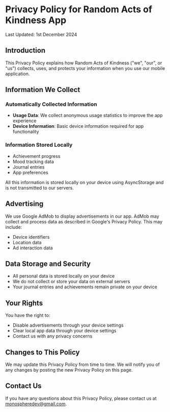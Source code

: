 # Privacy Policy for Random Acts of Kindness App

Last Updated: 1st December 2024

## Introduction
This Privacy Policy explains how Random Acts of Kindness ("we", "our", or "us") collects, uses, and protects your information when you use our mobile application.

## Information We Collect

### Automatically Collected Information
- **Usage Data**: We collect anonymous usage statistics to improve the app experience
- **Device Information**: Basic device information required for app functionality

### Information Stored Locally
- Achievement progress
- Mood tracking data
- Journal entries
- App preferences

All this information is stored locally on your device using AsyncStorage and is not transmitted to our servers.

## Advertising
We use Google AdMob to display advertisements in our app. AdMob may collect and process data as described in Google's Privacy Policy. This may include:
- Device identifiers
- Location data
- Ad interaction data

## Data Storage and Security
- All personal data is stored locally on your device
- We do not collect or store your data on external servers
- Your journal entries and achievements remain private on your device

## Your Rights
You have the right to:
- Disable advertisements through your device settings
- Clear local app data through your device settings
- Contact us with any privacy concerns

## Changes to This Policy
We may update this Privacy Policy from time to time. We will notify you of any changes by posting the new Privacy Policy on this page.

## Contact Us
If you have any questions about this Privacy Policy, please contact us at monospheredev@gmail.com.
